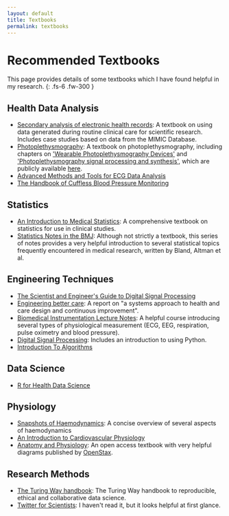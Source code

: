 ```yaml
---
layout: default
title: Textbooks
permalink: textbooks
---
```


# Recommended Textbooks

This page provides details of some textbooks which I have found helpful in my research.
{: .fs-6 .fw-300 }

## Health Data Analysis

* [Secondary analysis of electronic health records](https://doi.org/10.1007/978-3-319-43742-2): A textbook on using data generated during routine clinical care for scientific research. Includes case studies based on data from the MIMIC Database.
* [Photoplethysmography](https://www.elsevier.com/books/photoplethysmography/kyriacou/978-0-12-823374-0): A textbook on photoplethysmography, including chapters on ['Wearable Photoplethysmography Devices'](https://peterhcharlton.github.io/publication/wearable_ppg_chapter/) and ['Photoplethysmography signal processing and synthesis'](https://peterhcharlton.github.io/publication/ppg_sig_proc_chapter/), which are publicly available [here](https://peterhcharlton.github.io/post/ppg_book/).
* [Advanced Methods and Tools for ECG Data Analysis](http://www.robots.ox.ac.uk/~gari/ecgbook.html)
* [The Handbook of Cuffless Blood Pressure Monitoring](https://doi.org/10.1007/978-3-030-24701-0)

## Statistics

* [An Introduction to Medical Statistics](https://www-users.york.ac.uk/~mb55/intro/introcon.htm): A comprehensive textbook on statistics for use in clinical studies.
* [Statistics Notes in the BMJ](https://www-users.york.ac.uk/~mb55/pubs/pbstnote.htm): Although not strictly a textbook, this series of notes provides a very helpful introduction to several statistical topics frequently encountered in medical research, written by Bland, Altman et al.

## Engineering Techniques

* [The Scientist and Engineer's Guide to Digital Signal Processing](http://www.dspguide.com/)
* [Engineering better care](https://www.raeng.org.uk/publications/reports/engineering-better-care): A report on "a systems approach to health and care design and continuous improvement".
* [Biomedical Instrumentation Lecture Notes](https://www.robots.ox.ac.uk/~neil/teaching/lectures/med_elec/): A helpful course introducing several types of physiological measurement (ECG, EEG, respiration, pulse oximetry and blood pressure).
* [Digital Signal Processing](https://berndporr.github.io/digital_signal_processing/): Includes an introduction to using Python.
* [Introduction To Algorithms](https://mitpress.mit.edu/books/introduction-algorithms-fourth-edition)

## Data Science

* [R for Health Data Science](https://argoshare.is.ed.ac.uk/healthyr_book/)

## Physiology

* [Snapshots of Haemodynamics](https://doi.org/10.1007/978-1-4419-6363-5): A concise overview of several aspects of haemodynamics
* [An Introduction to Cardiovascular Physiology](https://www.sciencedirect.com/science/book/9780750610285)
* [Anatomy and Physiology](https://openstax.org/details/books/anatomy-and-physiology): An open access textbook with very helpful diagrams published by [OpenStax](https://openstax.org/).

## Research Methods

* [The Turing Way handbook](https://the-turing-way.netlify.app/welcome.html): The Turing Way handbook to reproducible, ethical and collaborative data science.
* [Twitter for Scientists](https://t4scientists.com/): I haven't read it, but it looks helpful at first glance.

